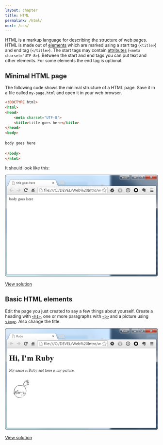```yaml
---
layout: chapter
title: HTML
permalink: /html/
next: /css/
---
```


[HTML][html] is a markup language for describing the structure of web pages. HTML is made out of [elements][html-elements] which are marked using a start tag (`<title>`) and end tag (`</title>`). The start tags may contain [attributes][html-attributes] (`<meta charset="UTF-8>`). Between the start and end tags you can put text and other elements. For some elements the end tag is optional.


## Minimal HTML page

The following code shows the minimal structure of a HTML page. Save it in a file called `my-page.html` and open it in your web browser.

```html
<!DOCTYPE html>
<html>
<head>
    <meta charset="UTF-8">
    <title>title goes here</title>
</head>
<body>

body goes here

</body>
</html>
```

It should look like this:

![Minimal HTML page](/screenshots/html-minimal.png)

[View solution](https://github.com/orfjackal/web-intro-project/commit/389109b2739774161919054e5de7818029d7cac6)


## Basic HTML elements

Edit the page you just created to say a few things about yourself. Create a heading with [`<h1>`][html-h1], one or more paragraphs with [`<p>`][html-p] and a picture using [`<img>`][html-img]. Also change the title.

![Basic HTML Elements](/screenshots/html-basics.png)

[View solution](https://github.com/orfjackal/web-intro-project/commit/e34cc4d65dafa0cbc5738cf48b21f254f820a482)


[html]: https://developer.mozilla.org/en-US/docs/Web/HTML
[html-elements]: https://developer.mozilla.org/en-US/docs/Web/HTML/Element
[html-attributes]: https://developer.mozilla.org/en-US/docs/Web/HTML/Attributes
[html-h1]: https://developer.mozilla.org/en-US/docs/Web/HTML/Element/Heading_Elements
[html-p]: https://developer.mozilla.org/en-US/docs/Web/HTML/Element/p
[html-img]: https://developer.mozilla.org/en-US/docs/Web/HTML/Element/img
